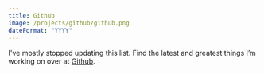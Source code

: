 ```yaml
---
title: Github
image: /projects/github/github.png
dateFormat: "YYYY"
---
```


I've mostly stopped updating this list. Find the latest and greatest things I’m working on over at [Github](https://github.com/Stonelinks).
